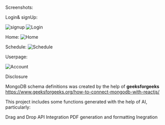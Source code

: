 Screenshots:

Login& signUp:

![signup](<لقطة الشاشة 2025-05-08 135946.png>)
![Login](<لقطة الشاشة 2025-05-08 135929.png>)

Home:
![Home](<لقطة الشاشة 2025-05-08 135740.png>)

Schedule:
![Schedule](<لقطة الشاشة 2025-05-08 135835.png>)

Userpage:

![Account](<لقطة الشاشة 2025-05-08 135910.png>)


Disclosure

MongoDB schema definitions was created by the help of **geeksforgeeks**
 https://www.geeksforgeeks.org/how-to-connect-mongodb-with-reactjs/

This project includes some functions generated with the help of AI, particularly:

Drag and Drop API Integration
PDF generation and formatting Inegration